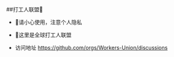 ##打工人联盟👋

* 🧙请小心使用，注意个人隐私

* 🌈这里是全球打工人联盟

* 访问地址 https://github.com/orgs/Workers-Union/discussions
<!--

**以下是一些帮助您入门的想法：**

🙋‍♀️ 简短介绍 - 您的组织是做什么的？
🌈贡献指南 - 社区如何参与？
👩‍💻有用的资源 - 社区在哪里可以找到您的文档？社区还有什么应该知道的吗？
🍿 有趣的事实 - 你的团队早餐吃什么？
🧙请记住，借助 [Markdown] 的力量，您可以做很多事情（https://docs.github.com/github/writing-on-github/getting-started-with-writing-and-formatting-on- github/基本书写和格式语法）
-->

